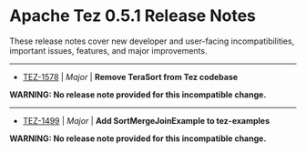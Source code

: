 
<!---
# Licensed to the Apache Software Foundation (ASF) under one
# or more contributor license agreements.  See the NOTICE file
# distributed with this work for additional information
# regarding copyright ownership.  The ASF licenses this file
# to you under the Apache License, Version 2.0 (the
# "License"); you may not use this file except in compliance
# with the License.  You may obtain a copy of the License at
#
#     http://www.apache.org/licenses/LICENSE-2.0
#
# Unless required by applicable law or agreed to in writing, software
# distributed under the License is distributed on an "AS IS" BASIS,
# WITHOUT WARRANTIES OR CONDITIONS OF ANY KIND, either express or implied.
# See the License for the specific language governing permissions and
# limitations under the License.
-->
# Apache Tez  0.5.1 Release Notes

These release notes cover new developer and user-facing incompatibilities, important issues, features, and major improvements.


---

* [TEZ-1578](https://issues.apache.org/jira/browse/TEZ-1578) | *Major* | **Remove TeraSort from Tez codebase**

**WARNING: No release note provided for this incompatible change.**


---

* [TEZ-1499](https://issues.apache.org/jira/browse/TEZ-1499) | *Major* | **Add SortMergeJoinExample to tez-examples**

**WARNING: No release note provided for this incompatible change.**



